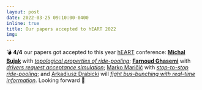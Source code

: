 ```yaml
---
layout: post
date: 2022-03-25 09:10:00-0400
inline: true
title: Our papers accepted to hEART 2022
img:
---
```


💣 **4/4** our papers got accepted to this year [hEART](https://transp-or.epfl.ch/heart/2022.php) conference: 
[**Michal Bujak**](https://rafal-kucharski.u.matinf.uj.edu.pl/research/michal_bujak/) with [_topological properties of ride-pooling_](https://transp-or.epfl.ch/heart/2022/abstracts/113.pdf);
[**Farnoud Ghasemi**](https://rafal-kucharski.u.matinf.uj.edu.pl/research/farnoud_ghasemi/) with [_drivers request acceptance simulation_](https://transp-or.epfl.ch/heart/2022/abstracts/117.pdf);
[Marko Maričić](https://www.linkedin.com/in/markomaricic/) with [_stop-to-stop ride-pooling_](https://repository.tudelft.nl/islandora/object/uuid%3A3e9426a7-a3ec-4943-af7c-55a26592beaa);
and [Arkadiusz Drabicki](https://rafal-kucharski.u.matinf.uj.edu.pl/research/others/) will [_fight bus-bunching with real-time information_](https://doi.org/10.1007/s11116-022-10270-3). Looking forward 🚀
